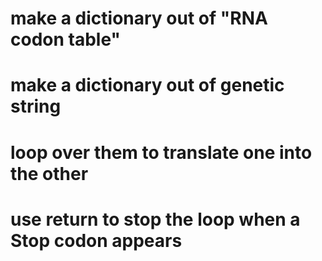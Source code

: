 # make a dictionary out of "RNA codon table"
# make a dictionary out of genetic string
# loop over them to translate one into the other
# use return to stop the loop when a Stop codon appears